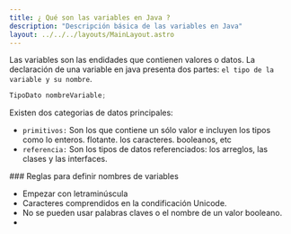```yaml
---
title: ¿ Qué son las variables en Java ?
description: "Descripción básica de las variables en Java"
layout: ../../../layouts/MainLayout.astro
---
```


Las variables son las endidades que contienen valores o datos. 
La declaración de una variable en java presenta dos partes: `el tipo de la variable y su nombre`.

```java
TipoDato nombreVariable;
```

Existen dos categorias de datos principales: 
* `primitivos:` Son los que contiene un sólo valor e incluyen los tipos como lo enteros. flotante. los caracteres. booleanos, etc
* `referencia:` Son los tipos de datos referenciados: los arreglos, las clases y las interfaces. 

### Reglas para definir nombres de variables 

* Empezar con letraminúscula
* Caracteres comprendidos en la condificación Unicode. 
* No se pueden usar palabras claves o el nombre de un valor booleano. 
* 